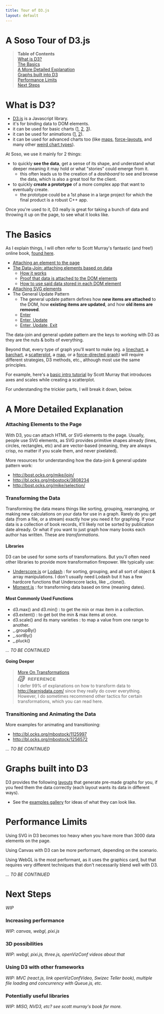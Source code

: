 ```yaml
---
title: Tour of D3.js
layout: default
---
```


<h1 class="title">A Soso Tour of D3.js</h1>

> **Table of Contents**<br/>
> [What is D3?](#what-is-d3)<br/>
> [The Basics](#the-basics)<br/>
> [A More Detailed Explanation](#a-more-detailed-explanation)<br/>
> [Graphs built into D3](#graphs-built-into-d3)<br/>
> [Performance Limits](#performance-limits)<br/>
> [Next Steps](#next-steps)<br/>

# What is D3?

- [D3.js](http://d3js.org/) is a Javascript library.
- it's for binding data to DOM elements.
- it can be used for basic charts ([1](http://bl.ocks.org/mbostock/3883245), [2](http://bl.ocks.org/mbostock/3885304), [3](http://bl.ocks.org/mbostock/3887118)).
- it can be used for animations ([1](http://bl.ocks.org/mbostock/1125997), [2](http://bl.ocks.org/mbostock/1256572)).
- it can be used for advanced charts too (like [maps](http://bl.ocks.org/r4vi/4185745), [force-layouts](http://bl.ocks.org/mbostock/929623), and many other [weird chart types](http://bost.ocks.org/mike/uberdata/)).

At Soso, we use it mainly for 2 things:

- to quickly **see the data**, get a sense of its shape, and understand what deeper meaning it may hold or what "stories" could emerge from it.
	- this often leads us to the creation of a _dashboard_ to see and browse the data, which is also a great tool for the client.
- to quickly **create a prototype** of a more complex app that want to eventually create.
	- the prototype could be a 1st phase in a large project for which the final product is a robust C++ app.

Once you're used to it, D3 really is great for taking a bunch of data and throwing it up on the page, to see what it looks like.

# The Basics

As I explain things, I will often refer to Scott Murray's fantastic (and free!) online book, [found here](http://chimera.labs.oreilly.com/books/1230000000345/index.html).

- [Attaching an element to the page](https://jsfiddle.net/jcnesci/fr3zudy2/)
- [The Data-Join: attaching elements based on data](https://jsfiddle.net/jcnesci/2vL9naby/)
	- [How it works](https://jsfiddle.net/jcnesci/6k7ovycs/)
	- [Proof that data is attached to the DOM elements](https://jsfiddle.net/jcnesci/7jndkbdh/1/)
	- [How to use said data stored in each DOM element](https://jsfiddle.net/jcnesci/g2j0fhgs/1/)
- [Attaching SVG elements](https://jsfiddle.net/jcnesci/c89zfymm/)
- The General Update Pattern
	- The general update pattern defines how **new items are attached** to the DOM, how **existing items are updated**, and how **old items are removed**.
	- [Enter](https://jsfiddle.net/jcnesci/sejcqw6f/)
	- [Enter, Update](https://jsfiddle.net/jcnesci/qnwttLux/1/)
	- [Enter, Update, Exit](https://jsfiddle.net/jcnesci/oxnskb4w/)

The data-join and general update pattern are the keys to working with D3 as they are the nuts & bolts of everything.

Beyond that, every type of graph you'll want to make (eg. a [linechart](http://bl.ocks.org/mbostock/3883245), a [barchart](http://bl.ocks.org/mbostock/3885304), a [scatterplot](http://bl.ocks.org/mbostock/3887118), a [map](http://bost.ocks.org/mike/map/), or a [force-directed graph](http://bl.ocks.org/mbostock/4062045)) will require different strategies, D3 methods, etc., although most use the same principles.

For example, here's a [basic intro tutorial](http://chimera.labs.oreilly.com/books/1234000002001/index.html) by Scott Murray that introduces axes and scales while creating a scatterplot.

For understanding the trickier parts, I will break it down, below.

# A More Detailed Explanation

### Attaching Elements to the Page

With D3, you can attach HTML or SVG elements to the page. Usually, people use SVG elements, as SVG provides primitive shapes already (lines, circles, rectangles, etc) and are vector-based (meaning, they are always crisp, no matter if you scale them, and never pixelated).

More resources for understanding how the data-join & general update pattern work:

- http://bost.ocks.org/mike/join/
- http://bl.ocks.org/mbostock/3808234
- http://bost.ocks.org/mike/selection/

### Transforming the Data

Transforming the data means things like sorting, grouping, rearranging, or making new calculations on your data for use in a graph. Rarely do you get data (from a file, or a stream) exactly how you need it for graphing. If your data is a collection of book records, it'll likely not be sorted by publication date already. Or what if you want to just graph how many books each author has written. These are _transformations_.

#### Libraries

D3 can be used for some sorts of transformations. But you'll often need other libraries to provide more transformation firepower. We typically use:

- [Underscore.js](http://underscorejs.org/) or [Lodash](https://lodash.com/) : for sorting, grouping, and all sort of object & array manipulations. I don't usually need Lodash but it has a few hardcore functions that Underscore lacks, like _.clone().
- [Moment.js](http://momentjs.com/) : for transforming data based on time (meaning dates).

#### Most Commonly Used Functions

- d3.max() and d3.min() : to get the min or max item in a collection.
- d3.extent() : to get bot the min & max items at once.
- d3.scale() and its many varieties : to map a value from one range to another.
- _.groupBy()
- _.sortBy()
- _.pluck()

_... TO BE CONTINUED_

#### Going Deeper

> <a href="transformations.html" target="_blank">More On Transformations</a><br/>
> ![REFERENCE](../images/links/tag_reference.png)<br/>
> I defer 99% of explanations on how to transform data to http://learnjsdata.com/ since they really do cover everything. However, I do sometimes recommend other tactics for certain transformations, which you can read here.

### Transitioning and Animating the Data

More examples for animating and transitioning:

- http://bl.ocks.org/mbostock/1125997
- http://bl.ocks.org/mbostock/1256572

_... TO BE CONTINUED_

# Graphs built into D3

D3 provides the following [layouts](https://github.com/mbostock/d3/wiki/Layouts) that generate pre-made graphs for you, if you feed them the data correctly (each layout wants its data in different ways).
- See the [examples gallery](https://github.com/mbostock/d3/wiki/Gallery) for ideas of what they can look like.

# Performance Limits

Using SVG in D3 becomes too heavy when you have more than 3000 data elements on the page.

Using Canvas with D3 can be more performant, depending on the scenario.

Using WebGL is the most performant, as it uses the graphics card, but that requires very different techniques that don't necessarily blend well with D3.

_... TO BE CONTINUED_

# Next Steps

_WIP_

### Increasing performance

_WIP: canvas, webgl, pixi.js_

### 3D possibilities

_WIP: webgl, pixi.js, three.js, openVizConf videos about that_

### Using D3 with other frameworks

_WIP: MVC (react.js, link openVizConfVideo, Swizec Teller book), multiple file loading and concurrency with Queue.js, etc._

### Potentially useful libraries

_WIP: MISO, NVD3, etc? see scott murray's book for more._
